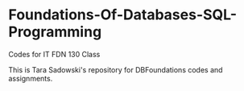 # Foundations-Of-Databases-SQL-Programming
Codes for IT FDN 130 Class

This is Tara Sadowski's repository for DBFoundations codes and assignments.
